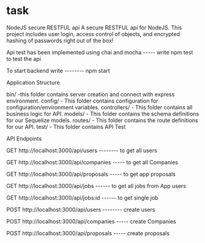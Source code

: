 # task
NodeJS secure RESTFUL api
      A  secure RESTFUL api for NodeJS. This project includes user login, access control of objects, and encrypted hashing of passwords right out of the box!

Api test has been implemented using chai and mocha -----  write npm test to test the api 

To start backend write  --------    npm start

Application Structure

bin/ -this folder contains server creation and connect with express environment.
config/ - This folder contains configuration for configuration/environment variables.
controllers/ - This folder contains all business logic for API.
models/ - This folder contains the schema definitions for our Sequelize models.
routes/ - This folder contains the route definitions for our API.
test/ - This folder contains API Test 




API Endpoints

GET http://localhost:3000/api/users -------- to get all users


GET http://localhost:3000/api/companies ----- to get all Companies

GET http://localhost:3000/api/proposals ----- to get app proposals 

GET http://localhost:3000/api/jobs     ------ to get all jobs from App users

GET http://localhost:3000/api/jobs:id  ------ to get single job


POST http://localhost:3000/api/users -------- create  users

POST http://localhost:3000/api/companies ----- create Companies

POST http://localhost:3000/api/proposals -----  create  proposals 


